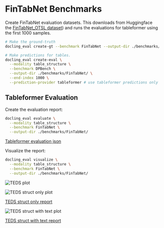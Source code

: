 # FinTabNet Benchmarks

Create FinTabNet evaluation datasets. This downloads from Huggingface the [FinTabNet_OTSL dataset](https://huggingface.co/datasets/ds4sd/FinTabNet_OTSL)) and runs the evaluations for tableformer using the first 1000 samples.

```sh
# Make the ground-truth
docling_eval create-gt --benchmark FinTabNet --output-dir ./benchmarks/FinTabNet/ 

# Make predictions for tables.
docling_eval create-eval \
  --modality table_structure \
  --benchmark DPBench \
  --output-dir ./benchmarks/FinTabNet/ \
  --end-index 1000 \
  --prediction-provider tableformer # use tableformer predictions only
```

## Tableformer Evaluation

Create the evaluation report:

```sh
docling_eval evaluate \
  --modality table_structure \
  --benchmark FinTabNet \
  --output-dir ./benchmarks/FinTabNet/ 
```

[Tableformer evaluation json](evaluations/FinTabNet/evaluation_FinTabNet_tableformer.json)

Visualize the report:

```sh
docling_eval visualize \
  --modality table_structure \
  --benchmark FinTabNet \
  --output-dir ./benchmarks/FinTabNet/ 
```

![TEDS plot](evaluations/FinTabNet/evaluation_FinTabNet_tableformer-delta_row_col.png)

![TEDS struct only plot](evaluations/FinTabNet/evaluation_FinTabNet_tableformer_TEDS_struct-only.png)

[TEDS struct only report](evaluations/FinTabNet/evaluation_FinTabNet_tableformer_TEDS_struct-only.txt)

![TEDS struct with text plot](evaluations/FinTabNet/evaluation_FinTabNet_tableformer_TEDS_struct-with-text.png)

[TEDS struct with text report](evaluations/FinTabNet/evaluation_FinTabNet_tableformer_TEDS_struct-with-text.txt)
